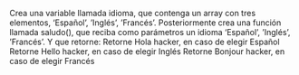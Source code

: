 Crea una variable llamada idioma, que contenga un array con tres elementos, ‘Español’, ’Inglés’, ’Francés’. Posteriormente crea una función llamada saludo(), que reciba como parámetros un idioma ‘Español’, ’Inglés’, ’Francés’. Y que retorne:
Retorne Hola hacker, en caso de elegir Español
Retorne Hello hacker, en caso de elegir Inglés
Retorne Bonjour hacker, en caso de elegir Francés
